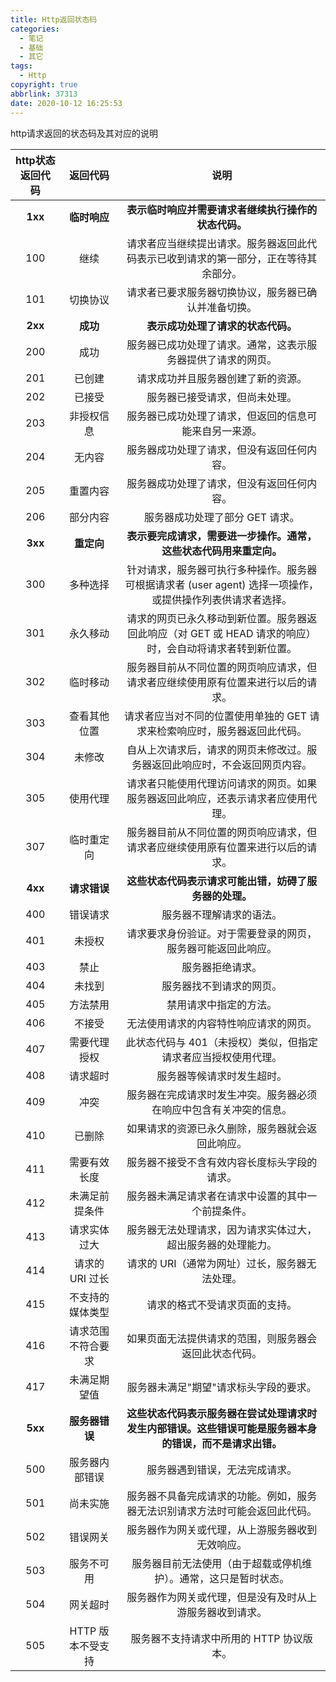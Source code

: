 ```yaml
---
title: Http返回状态码
categories:
  - 笔记
  - 基础
  - 其它
tags:
  - Http
copyright: true
abbrlink: 37313
date: 2020-10-12 16:25:53
---
```




http请求返回的状态码及其对应的说明

<!-- less -->



| http状态返回代码 |      返回代码      |                             说明                             |
| :--------------: | :----------------: | :----------------------------------------------------------: |
|     **1xx**      |    **临时响应**    |     **表示临时响应并需要请求者继续执行操作的状态代码。**     |
|       100        |        继续        | 请求者应当继续提出请求。服务器返回此代码表示已收到请求的第一部分，正在等待其余部分。 |
|       101        |      切换协议      |     请求者已要求服务器切换协议，服务器已确认并准备切换。     |
|     **2xx**      |      **成功**      |              **表示成功处理了请求的状态代码。**              |
|       200        |        成功        | 服务器已成功处理了请求。通常，这表示服务器提供了请求的网页。 |
|       201        |       已创建       |              请求成功并且服务器创建了新的资源。              |
|       202        |       已接受       |                服务器已接受请求，但尚未处理。                |
|       203        |     非授权信息     |    服务器已成功处理了请求，但返回的信息可能来自另一来源。    |
|       204        |       无内容       |          服务器成功处理了请求，但没有返回任何内容。          |
|       205        |      重置内容      |          服务器成功处理了请求，但没有返回任何内容。          |
|       206        |      部分内容      |               服务器成功处理了部分 GET 请求。                |
|     **3xx**      |     **重定向**     | **表示要完成请求，需要进一步操作。通常，这些状态代码用来重定向。** |
|       300        |      多种选择      | 针对请求，服务器可执行多种操作。服务器可根据请求者 (user agent) 选择一项操作，或提供操作列表供请求者选择。 |
|       301        |      永久移动      | 请求的网页已永久移动到新位置。服务器返回此响应（对 GET 或 HEAD 请求的响应）时，会自动将请求者转到新位置。 |
|       302        |      临时移动      | 服务器目前从不同位置的网页响应请求，但请求者应继续使用原有位置来进行以后的请求。 |
|       303        |    查看其他位置    | 请求者应当对不同的位置使用单独的 GET 请求来检索响应时，服务器返回此代码。 |
|       304        |       未修改       | 自从上次请求后，请求的网页未修改过。服务器返回此响应时，不会返回网页内容。 |
|       305        |      使用代理      | 请求者只能使用代理访问请求的网页。如果服务器返回此响应，还表示请求者应使用代理。 |
|       307        |     临时重定向     | 服务器目前从不同位置的网页响应请求，但请求者应继续使用原有位置来进行以后的请求。 |
|     **4xx**      |    **请求错误**    |    **这些状态代码表示请求可能出错，妨碍了服务器的处理。**    |
|       400        |      错误请求      |                   服务器不理解请求的语法。                   |
|       401        |       未授权       | 请求要求身份验证。对于需要登录的网页，服务器可能返回此响应。 |
|       403        |        禁止        |                       服务器拒绝请求。                       |
|       404        |       未找到       |                   服务器找不到请求的网页。                   |
|       405        |      方法禁用      |                    禁用请求中指定的方法。                    |
|       406        |       不接受       |            无法使用请求的内容特性响应请求的网页。            |
|       407        |    需要代理授权    | 此状态代码与 401（未授权）类似，但指定请求者应当授权使用代理。 |
|       408        |      请求超时      |                  服务器等候请求时发生超时。                  |
|       409        |        冲突        | 服务器在完成请求时发生冲突。服务器必须在响应中包含有关冲突的信息。 |
|       410        |       已删除       |       如果请求的资源已永久删除，服务器就会返回此响应。       |
|       411        |    需要有效长度    |         服务器不接受不含有效内容长度标头字段的请求。         |
|       412        |   未满足前提条件   |      服务器未满足请求者在请求中设置的其中一个前提条件。      |
|       413        |    请求实体过大    | 服务器无法处理请求，因为请求实体过大，超出服务器的处理能力。 |
|       414        |  请求的 URI 过长   |        请求的 URI（通常为网址）过长，服务器无法处理。        |
|       415        |  不支持的媒体类型  |                请求的格式不受请求页面的支持。                |
|       416        | 请求范围不符合要求 |    如果页面无法提供请求的范围，则服务器会返回此状态代码。    |
|       417        |    未满足期望值    |            服务器未满足"期望"请求标头字段的要求。            |
|     **5xx**      |   **服务器错误**   | **这些状态代码表示服务器在尝试处理请求时发生内部错误。这些错误可能是服务器本身的错误，而不是请求出错。** |
|       500        |   服务器内部错误   |                服务器遇到错误，无法完成请求。                |
|       501        |      尚未实施      | 服务器不具备完成请求的功能。例如，服务器无法识别请求方法时可能会返回此代码。 |
|       502        |      错误网关      |       服务器作为网关或代理，从上游服务器收到无效响应。       |
|       503        |     服务不可用     | 服务器目前无法使用（由于超载或停机维护）。通常，这只是暂时状态。 |
|       504        |      网关超时      |   服务器作为网关或代理，但是没有及时从上游服务器收到请求。   |
|       505        | HTTP 版本不受支持  |           服务器不支持请求中所用的 HTTP 协议版本。           |